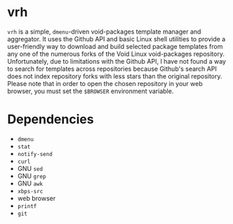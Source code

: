 # vrh
`vrh` is a simple, `dmenu`-driven void-packages template manager and aggregator.
It uses the Github API and basic Linux shell utilities to provide a user-friendly way to download and build selected package templates from any one of the numerous forks of the Void Linux void-packages repository.
Unfortunately, due to limitations with the Github API, I have not found a way to search for templates across repositories because Github's search API does not index repository forks with less stars than the original repository.
Please note that in order to open the chosen repository in your web browser, you must set the `$BROWSER` environment variable.

# Dependencies
* `dmenu`
* `stat`
* `notify-send`
* `curl`
* GNU `sed`
* GNU `grep`
* GNU `awk`
* `xbps-src`
* web browser
* `printf`
* `git`
